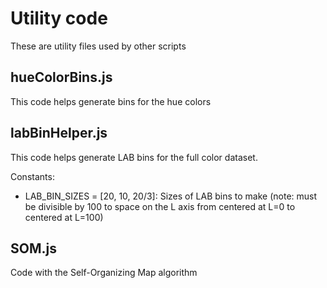 # Utility code

These are utility files used by other scripts

## hueColorBins.js
This code helps generate bins for the hue colors

## labBinHelper.js
This code helps generate LAB bins for the full color dataset.

Constants:
- LAB_BIN_SIZES = [20, 10, 20/3]: Sizes of LAB bins to make (note: must be divisible by 100 to space on the L axis from centered at L=0 to centered at L=100)

## SOM.js
Code with the Self-Organizing Map algorithm